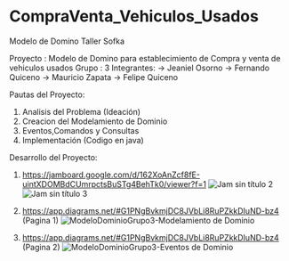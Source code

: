 # CompraVenta_Vehiculos_Usados
Modelo de Domino Taller Sofka

Proyecto : Modelo de Domino para establecimiento de Compra y venta de vehiculos usados
Grupo : 3
Integrantes: -> Jeaniel Osorno
             -> Fernando Quiceno
             -> Mauricio Zapata
             -> Felipe Quiceno
             
Pautas del Proyecto:
1) Analisis del Problema (Ideación)
2) Creacion del Modelamiento de Dominio
3) Eventos,Comandos y Consultas
4) Implementación (Codigo en java)

Desarrollo del Proyecto:
1) https://jamboard.google.com/d/162XoAnZcf8fE-uintXDOMBdCUmrpctsBuSTg4BehTk0/viewer?f=1
![Jam sin título 2](https://user-images.githubusercontent.com/52146620/157341737-8e874562-98d0-4cb4-a134-51851a0272b3.png)
![Jam sin título 3](https://user-images.githubusercontent.com/52146620/157341844-140dd358-3f40-47c2-afa8-90098896cef4.png)

2) https://app.diagrams.net/#G1PNgBvkmjDC8JVbLi8RuPZkkDIuND-bz4   (Pagina 1)
![ModeloDominioGrupo3-Modelamiento de Dominio](https://user-images.githubusercontent.com/52146620/157341952-61698d7c-cbce-43c9-ac15-75b0ed1c3514.jpg)


3) https://app.diagrams.net/#G1PNgBvkmjDC8JVbLi8RuPZkkDIuND-bz4   (Pagina 2)
![ModeloDominioGrupo3-Eventos de Dominio](https://user-images.githubusercontent.com/52146620/157341995-3c5b432f-2ef7-4aa1-8f77-e41d6a938033.jpg)
